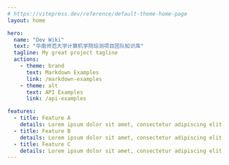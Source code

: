 ```yaml
---
# https://vitepress.dev/reference/default-theme-home-page
layout: home

hero:
  name: "Dev Wiki"
  text: "华南师范大学计算机学院综测项目团队知识库"
  tagline: My great project tagline
  actions:
    - theme: brand
      text: Markdown Examples
      link: /markdown-examples
    - theme: alt
      text: API Examples
      link: /api-examples

features:
  - title: Feature A
    details: Lorem ipsum dolor sit amet, consectetur adipiscing elit
  - title: Feature B
    details: Lorem ipsum dolor sit amet, consectetur adipiscing elit
  - title: Feature C
    details: Lorem ipsum dolor sit amet, consectetur adipiscing elit
---
```


